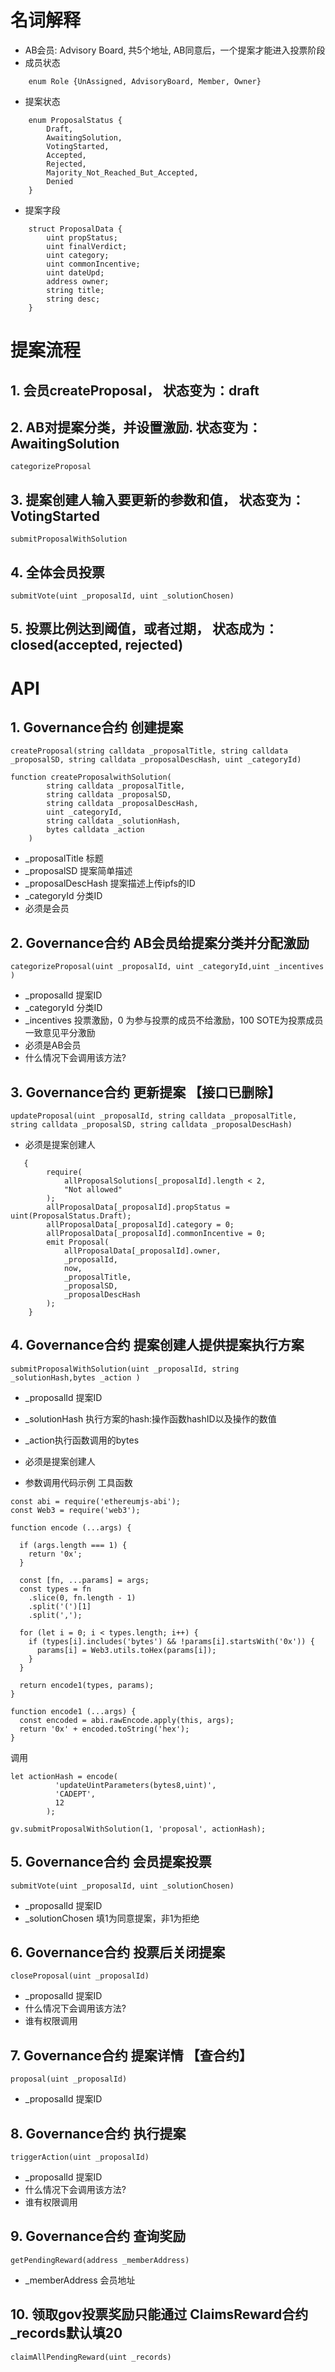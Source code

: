# 名词解释
- AB会员: Advisory Board, 共5个地址, AB同意后，一个提案才能进入投票阶段
- 成员状态
```
    enum Role {UnAssigned, AdvisoryBoard, Member, Owner}
```
- 提案状态
```
    enum ProposalStatus { 
        Draft,
        AwaitingSolution,
        VotingStarted,
        Accepted,
        Rejected,
        Majority_Not_Reached_But_Accepted,
        Denied
    }
```
- 提案字段
```
    struct ProposalData {
        uint propStatus;
        uint finalVerdict;
        uint category;
        uint commonIncentive;
        uint dateUpd;
        address owner;
        string title;
        string desc;
    }
```

# 提案流程
## 1. 会员createProposal， 状态变为：draft
## 2. AB对提案分类，并设置激励. 状态变为：AwaitingSolution
```
categorizeProposal
```
## 3. 提案创建人输入要更新的参数和值， 状态变为：VotingStarted
```
submitProposalWithSolution
```
## 4. 全体会员投票
```
submitVote(uint _proposalId, uint _solutionChosen)

```
## 5. 投票比例达到阈值，或者过期， 状态成为：closed(accepted, rejected)

# API
## 1. Governance合约  创建提案
`createProposal(string calldata _proposalTitle, string calldata _proposalSD, string calldata _proposalDescHash, uint _categoryId) `
```
function createProposalwithSolution(
        string calldata _proposalTitle,
        string calldata _proposalSD,
        string calldata _proposalDescHash,
        uint _categoryId,
        string calldata _solutionHash,
        bytes calldata _action
    )
```
* _proposalTitle 标题
* _proposalSD 提案简单描述
* _proposalDescHash  提案描述上传ipfs的ID
* _categoryId  分类ID
* 必须是会员

## 2. Governance合约  AB会员给提案分类并分配激励
`categorizeProposal(uint _proposalId, uint _categoryId,uint _incentives ) `
* _proposalId 提案ID
* _categoryId  分类ID
* _incentives 投票激励，0 为参与投票的成员不给激励，100 SOTE为投票成员一致意见平分激励
* 必须是AB会员
* 什么情况下会调用该方法?

## 3. Governance合约 更新提案 【接口已删除】
`updateProposal(uint _proposalId, string calldata _proposalTitle, string calldata _proposalSD, string calldata _proposalDescHash) ` 
* 必须是提案创建人
```
   {
        require(
            allProposalSolutions[_proposalId].length < 2,
            "Not allowed"
        );
        allProposalData[_proposalId].propStatus = uint(ProposalStatus.Draft);
        allProposalData[_proposalId].category = 0;
        allProposalData[_proposalId].commonIncentive = 0;
        emit Proposal(
            allProposalData[_proposalId].owner,
            _proposalId,
            now,
            _proposalTitle, 
            _proposalSD, 
            _proposalDescHash
        );
    }
```

## 4. Governance合约 提案创建人提供提案执行方案
`submitProposalWithSolution(uint _proposalId, string _solutionHash,bytes _action ) ` 
* _proposalId 提案ID
* _solutionHash 执行方案的hash:操作函数hashID以及操作的数值
* _action执行函数调用的bytes
* 必须是提案创建人

* 参数调用代码示例
工具函数
```
const abi = require('ethereumjs-abi');
const Web3 = require('web3');

function encode (...args) {

  if (args.length === 1) {
    return '0x';
  }

  const [fn, ...params] = args;
  const types = fn
    .slice(0, fn.length - 1)
    .split('(')[1]
    .split(',');

  for (let i = 0; i < types.length; i++) {
    if (types[i].includes('bytes') && !params[i].startsWith('0x')) {
      params[i] = Web3.utils.toHex(params[i]);
    }
  }

  return encode1(types, params);
}

function encode1 (...args) {
  const encoded = abi.rawEncode.apply(this, args);
  return '0x' + encoded.toString('hex');
}
```

调用
```
let actionHash = encode(
          'updateUintParameters(bytes8,uint)',
          'CADEPT',
          12
        );
        
gv.submitProposalWithSolution(1, 'proposal', actionHash);
```

## 5. Governance合约  会员提案投票
`submitVote(uint _proposalId, uint _solutionChosen)`
* _proposalId 提案ID
* _solutionChosen 填1为同意提案，非1为拒绝

## 6. Governance合约  投票后关闭提案
`closeProposal(uint _proposalId)`
* _proposalId 提案ID
* 什么情况下会调用该方法?
* 谁有权限调用

## 7. Governance合约  提案详情 【查合约】
`proposal(uint _proposalId)`
* _proposalId 提案ID

## 8. Governance合约 执行提案
`triggerAction(uint _proposalId)` 
* _proposalId 提案ID
* 什么情况下会调用该方法?
* 谁有权限调用

## 9. Governance合约  查询奖励
`getPendingReward(address _memberAddress)`
* _memberAddress 会员地址

## 10. 领取gov投票奖励只能通过 ClaimsReward合约  _records默认填20
`claimAllPendingReward(uint _records)`



